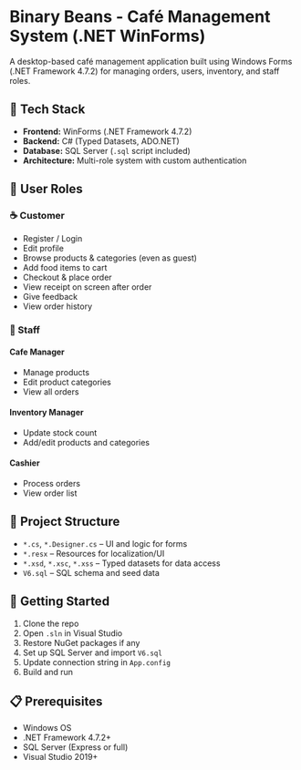 # Binary Beans - Café Management System (.NET WinForms)
A desktop-based café management application built using Windows Forms (.NET Framework 4.7.2) for managing orders, users, inventory, and staff roles.

## 🔧 Tech Stack
- **Frontend:** WinForms (.NET Framework 4.7.2)
- **Backend:** C# (Typed Datasets, ADO.NET)
- **Database:** SQL Server (`.sql` script included)
- **Architecture:** Multi-role system with custom authentication

## 👥 User Roles
### ☕ Customer
- Register / Login
- Edit profile
- Browse products & categories (even as guest)
- Add food items to cart
- Checkout & place order
- View receipt on screen after order
- Give feedback
- View order history

### 🧾 Staff
#### Cafe Manager
- Manage products
- Edit product categories
- View all orders

#### Inventory Manager
- Update stock count
- Add/edit products and categories

#### Cashier
- Process orders
- View order list

## 📂 Project Structure
- `*.cs`, `*.Designer.cs` – UI and logic for forms
- `*.resx` – Resources for localization/UI
- `*.xsd`, `*.xsc`, `*.xss` – Typed datasets for data access
- `V6.sql` – SQL schema and seed data

## 🚀 Getting Started
1. Clone the repo
2. Open `.sln` in Visual Studio
3. Restore NuGet packages if any
4. Set up SQL Server and import `V6.sql`
5. Update connection string in `App.config`
6. Build and run

## 📋 Prerequisites
- Windows OS
- .NET Framework 4.7.2+
- SQL Server (Express or full)
- Visual Studio 2019+

